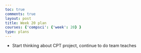 ```yaml
---
toc: true
comments: true
layout: post
title: Week 20 plan
courses: {'compsci': {'week': 20} }
type: plans
---
```

- Start thinking about CPT project, continue to do team teaches
